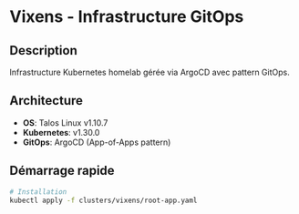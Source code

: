 # Vixens - Infrastructure GitOps

## Description
Infrastructure Kubernetes homelab gérée via ArgoCD avec pattern GitOps.

## Architecture
- **OS**: Talos Linux v1.10.7
- **Kubernetes**: v1.30.0
- **GitOps**: ArgoCD (App-of-Apps pattern)

## Démarrage rapide
```bash
# Installation
kubectl apply -f clusters/vixens/root-app.yaml